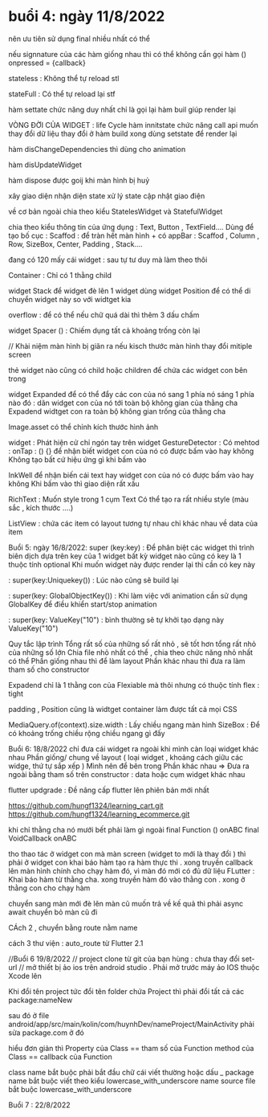 


# buổi  4: ngày 11/8/2022

nên ưu tiên sử dụng final nhiều nhất có thể

nếu signnature của các hàm giống nhau thì có thể không cần gọi hàm ()
onpressed = {callback}


stateless : Không thể tự reload
stl

stateFull : Có thể tự reload lại
stf

hàm settate chức năng duy  nhất chỉ là gọi lại hàm buil giúp render lại

VÒNG ĐỜI CỦA WIDGET : life Cycle
hàm innitstate chức năng call api
muốn thay đổi dữ liệu thay đổi ở hàm build xong dùng setstate để render lại

hàm disChangeDependencies thì dùng cho animation

hàm disUpdateWidget



hàm dispose được goij khi màn hình bị huỷ

xây giao diện
nhận diện state
xử lý state
cập nhật giao điện

về cơ bản ngoài chia theo kiểu StatelesWidget và StatefulWidget

chia theo kiểu
 thông tin của ứng dụng  : Text, Button , TextField....
Dùng để tạo bố cục : Scaffod : để tràn hết màn hình + có appBar : Scaffod , Column , Row, SizeBox, Center, Padding , Stack....


đang có 120 mấy cái widget : sau tự tư duy mà làm theo thôi


Container : Chỉ có 1 thằng child

widget Stack để widget đè lên 1 widget
dùng widget Position để có thể di chuyển widget này so với widtget kia

overflow : để có thể nếu chữ quá dài thì thêm 3 dấu chấm

widget Spacer () : Chiếm dụng tất cả khoảng trống còn lại

// Khài niệm màn hình bị giãn ra nếu kisch thước màn hình thay đổi mitiple screen


thẻ widget nào cũng có child hoặc children  để chứa các widget con bên trong

widget Expanded để có thể  đẩy các con của nó sang 1 phía nó sáng 1 phía nào đó : dãn widget con của nó tới toàn bộ không gian của thằng cha Expadend
widtget con ra toàn bộ không gian trống của thằng cha

Image.asset có thể chỉnh kích thước hình ảnh


widget : Phát hiện cử chỉ ngón tay trên widget
GestureDetector : Có mehtod : onTap : () {} để nhận biết widget con của nó có được bấm vào hay không
Không tạo bất cứ hiệu ứng gì khi bấm vào

InkWell để nhận biến cái text  hay widget con của nó có được bấm vào hay không
Khi bấm vào thì giao diện rất xấu

RichText : Muốn style trong 1 cụm Text
 Có thể tạo ra rất nhiều style (màu sắc , kích thước ....)


 ListView : chứa các item có layout tương tự nhau chỉ khác nhau về data của item


 Buổi 5: ngày 16/8/2022:
 super (key:key) : Để phân biệt các widget thì trình biên dịch dựa trên key của 1 widget
 bất kỳ widget nào cũng có key là 1 thuộc tính optional
 Khi muốn widget này được render lại thì cần có key này

 : super(key:Uniquekey()) : Lúc nào cũng sẽ build lại

 : super(key: GlobalObjectKey())  : Khi làm việc với animation cần sử dụng GlobalKey để điều khiển start/stop animation

 : super(key: ValueKey("10")  : bình thường sẽ tự khởi tạo dạng này ValueKey("10")

 Quy tắc lập trình Tổng rất số của những số rất nhỏ , sẽ tốt hơn tổng rất nhỏ của những số lớn
 Chia  file nhỏ nhất có thể , chia theo chức năng nhỏ nhất có thể
 Phần giống nhau thì để làm layout
 Phần khác nhau thì đưa ra làm tham số cho constructor

Expadend chỉ là 1 thằng con của Flexiable mà thôi nhưng có thuộc tính flex : tight

padding , Position cũng là widtget
container làm được tất cả mọi CSS

MediaQuery.of(context).size.width   : Lấy chiều ngang màn hình
SizeBox : Để có khoảng trống chiều rộng chiều ngang gì đấy


Buổi 6: 18/8/2022
chỉ đưa cái widget ra ngoài khi mình càn loại widget khác nhau
Phần giống/ chung về layout ( loại widget , khoảng cách giữu các widge, thứ tự sắp xếp ) Mình nên  để bên trong
Phần khác nhau => Đưa ra ngoài bằng tham số trên constructor : data hoặc cụm widget khác nhau

flutter updgrade : Đề nâng cấp flutter lên phiên bản mới nhất


https://github.com/hungf1324/learning_cart.git
https://github.com/hungf1324/learning_ecommerce.git

khi chỉ thằng cha nó mưới bết phải làm gì
 ngoài
 final  Function () onABC
 final VoidCallback onABC

tho thao tác ở widget con mà màn screen (widget to mới là thay đổi )  thì phải ở widget con khai báo hàm tạo ra hàm thực thi . xong truyền callback lên màn hình chính cho chạy hàm đó, vì màn đó mới có đủ dữ liệu
FLutter : Khai báo hàm từ thằng cha. xong truyền hàm đó vào thằng con . xong ở thằng con cho chạy hàm

chuyển sang màn mới đè lên màn cũ
muốn trả về kế quả thì phải async await
chuyển bỏ màn cũ đi

CÁch 2 , chuyển bằng route nằm name

cách 3 thư viện : auto_route  từ Flutter 2.1


//Buổi 6 19/8/2022
// project clone từ git của bạn hùng : chưa thay đổi set-url
// mở thiết bị ảo ios trên android studio . Phải mở trước máy ảo IOS thuộc Xcode lên

Khi đổi tên project tức đổi tên folder chứa Project
thì  phải đổi tất cả các package:nameNew

sau đó ở file android/app/src/main/kolin/com/huynhDev/nameProject/MainActivity   phải sửa  package.com ở đó


hiểu đơn giản thì
Property của Class == tham số của Function
method của Class == callback của Function

 class name bắt buộc phải bắt đầu chữ cái viết thường hoặc dấu _
 package name bắt buộc viết theo kiểu lowercase_with_underscore
 name source file bắt buộc lowercase_with_underscore

 Buổi 7 : 22/8/2022

